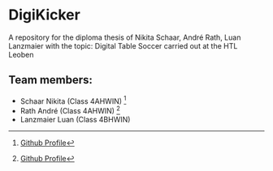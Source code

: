 # DigiKicker
A repository for the diploma thesis of Nikita Schaar, André Rath, Luan Lanzmaier with the topic: Digital Table Soccer carried out at the HTL Leoben

## Team members:
- Schaar Nikita (Class 4AHWIN) [^1]
- Rath André (Class 4AHWIN) [^2]
- Lanzmaier Luan (Class 4BHWIN)

[^1]: [Github Profile](https://github.com/kiesewitz)
[^2]: [Github Profile](https://github.com/AndreRathlos)
